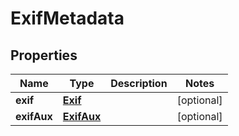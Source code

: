 
# ExifMetadata

## Properties
Name | Type | Description | Notes
------------ | ------------- | ------------- | -------------
**exif** | [**Exif**](Exif.md) |  |  [optional]
**exifAux** | [**ExifAux**](ExifAux.md) |  |  [optional]



